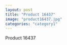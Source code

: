 ```yaml
---
layout: post
title: "Product 16437"
image: "product16437.jpg"
categories: "category1"
---
```

Product 16437
